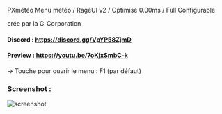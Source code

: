 PXmétéo
Menu météo / RageUI v2 / Optimisé 0.00ms / Full Configurable

crée par la G_Corporation 

#### Discord : https://discord.gg/VpYP58ZjmD

#### Preview : https://youtu.be/7oKjxSmbC-k

-> Touche pour ouvrir le menu : F1 (par défaut)

### Screenshot :

![screenshot](https://media.discordapp.net/attachments/658236178268684291/914622941872918529/unknown.png)

